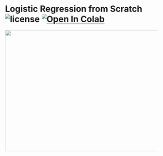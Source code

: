 # Logistic Regression from Scratch ![license](https://img.shields.io/github/license/Pegah-Ardehkhani/LogisticRegression-from-Scratch.svg) <a href="   " target="_parent\"><img src="https://colab.research.google.com/assets/colab-badge.svg" alt="Open In Colab"/></a>

<p align="center">
  <img width="600" height="400" src="https://miro.medium.com/max/1400/1*PQ8tdohapfm-YHlrRIRuOA.gif">
</p>

